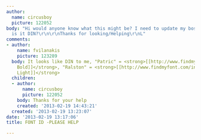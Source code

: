 ```yaml
---
author:
  name: circusboy
  picture: 122052
body: "Hi would anyone know what this might be? I need to update my bosses details-
  is it DIN?\r\n\r\nThanks for looking/Helping\r\nL"
comments:
- author:
    name: fvilanakis
    picture: 123289
  body: It looks like DIN to me, "Patric" = <strong>[[http://www.findmyfont.com/index.php/fonts/font-preview?fset=FontShop&ffam=DIN%20-%20Bold&fstyle=&fsize=60&fid=75c6da4d4344f834aa6fba2647c6567e&wrap=2&text=Patric|DIN
    Bold]]</strong>, "Ralston" = <strong>[[http://www.findmyfont.com/index.php/fonts/font-preview?fset=FontShop&ffam=DIN%20Light%20-%20Regular&fstyle=&fsize=60&fid=cbf9b417fc15851ba870990e585e35a2&wrap=2&text=Ralston|DIN
    Light]]</strong>
  children:
  - author:
      name: circusboy
      picture: 122052
    body: Thanks for your help
    created: '2013-02-19 14:43:21'
  created: '2013-02-19 13:23:07'
date: '2013-02-19 13:17:06'
title: FONT ID -PLEASE HELP

---
```


